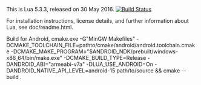 
This is Lua 5.3.3, released on 30 May 2016. [![Build Status](https://travis-ci.org/xiaobin83/lua.svg?branch=master)](https://travis-ci.org/xiaobin83/lua)

For installation instructions, license details, and
further information about Lua, see doc/readme.html.

Build for Android,
	cmake.exe -G"MinGW Makefiles" 
			  -DCMAKE_TOOLCHAIN_FILE=pathto/cmake/android/android.toolchain.cmake 
			  -DCMAKE_MAKE_PROGRAM="$ANDROID_NDK/prebuilt/windows-x86_64/bin/make.exe" 
			  -DCMAKE_BUILD_TYPE=Release -DANDROID_ABI="armeabi-v7a" 
			  -DLUA_USE_ANDROID=On 
			  -DANDROID_NATIVE_API_LEVEL=android-15 
			  path/to/source && cmake --build .
